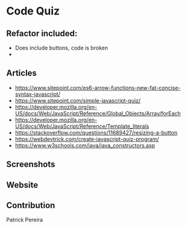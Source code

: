 # Code Quiz

## Refactor included:
- Does include buttons, code is broken
- 

## Articles
- https://www.sitepoint.com/es6-arrow-functions-new-fat-concise-syntax-javascript/ 
- https://www.sitepoint.com/simple-javascript-quiz/
- https://developer.mozilla.org/en-US/docs/Web/JavaScript/Reference/Global_Objects/Array/forEach 
- https://developer.mozilla.org/en-US/docs/Web/JavaScript/Reference/Template_literals
- https://stackoverflow.com/questions/11689427/resizing-a-button
- https://webdevtrick.com/create-javascript-quiz-program/ 
- https://www.w3schools.com/java/java_constructors.asp 


## Screenshots

## Website

## Contribution
Patrick Pereira
